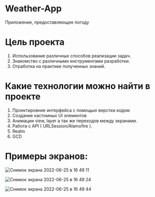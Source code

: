 # Weather-App

Приложение, предоставляющее погоду

# Цель проекта

1. Использование различных способов реализации задач.
2. Знакомство с различными инструментами разработки.
3. Отработка на практике полученных знаний.

# Какие технологии можно найти в проекте

1. Проектировние интерфейса с помощью верстки кодом
2. Создание кастомных UI элементов
3. Анимации view, layer а так же переходов между экранами.
4. Работа с API ( URLSession/Alamofire ).
5. Realm
6. GCD

# Примеры экранов:

![Снимок экрана 2022-06-25 в 16 49 11](https://user-images.githubusercontent.com/71207368/175777311-8559ea7b-6e55-46e3-9ac6-3e1fca97ada5.png)

![Снимок экрана 2022-06-25 в 16 49 24](https://user-images.githubusercontent.com/71207368/175777355-4a09f8f9-eb7f-4656-ab88-be91b0c9ddea.png)

![Снимок экрана 2022-06-25 в 16 49 44](https://user-images.githubusercontent.com/71207368/175777364-a27e7065-db05-48dd-87c0-b3c15366752e.png)
